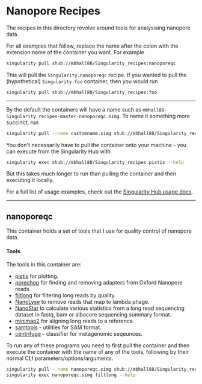 # Nanopore Recipes
The recipes in this directory revolve around tools for analysising nanopore
data.  

For all examples that follow, replace the name after the colon with the extension
name of the container you want. For example  

```sh
singularity pull shub://mbhall88/Singularity_recipes:nanoporeqc
```

This will pull the `Singularity.nanoporeqc` recipe. If you wanted to pull the
(hypothetical) `Singularity.foo` container, then you would run

```sh
singularity pull shub://mbhall88/Singularity_recipes:foo
```

---

By the default the containers will have a name such as `mbhall88-Singularity_recipes-master-nanoporeqc.simg`.
To name it something more succinct, run

```sh
singularity pull --name customname.simg shub://mbhall88/Singularity_recipes:nanoporeqc
```

You don't necessarily have to pull the container onto your machine - you can
execute from the Singularity Hub with

```sh
singularity exec shub://mbhall88/Singularity_recipes pistis --help
```

But this takes much longer to run than pulling the container and then
executing it locally.  

For a full list of usage examples, check out the [Singularity Hub usage docs](https://www.singularity-hub.org/collections/685/usage).  

---

## nanoporeqc
This container holds a set of tools that I use for quality control of nanopore
data.

#### Tools
The tools in this container are:
  * [pistis](https://github.com/mbhall88/pistis) for plotting.
  * [porechop](https://github.com/rrwick/Porechop) for finding and removing adapters from Oxford Nanopore reads.
  * [filtlong](https://github.com/rrwick/Filtlong) for filtering long reads by quality.
  * [NanoLyse](https://github.com/wdecoster/nanolyse) to remove reads that map to lambda phage.
  * [NanoStat](https://github.com/wdecoster/nanostat) to calculate various statistics from a long read sequencing dataset in fastq, bam or albacore sequencing summary format.
  * [minimap2](https://github.com/lh3/minimap2) for aligning long reads to a reference.
  * [samtools](http://www.htslib.org/doc/samtools.html) - utilities for SAM format.
  * [centrifuge](https://github.com/infphilo/centrifuge) - classifier for metagenomic seqeunces.

To run any of these programs you need to first pull the container and then
execute the container with the name of any of the tools, following by their
normal CLI parameters/options/arguments.

```sh
singularity pull --name nanoporeqc.simg shub://mbhall88/Singularity_recipes:nanoporeqc
singularity exec nanoporeqc.simg filtlong --help
```
